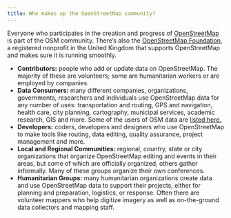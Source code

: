 ```yaml
---
title: Who makes up the OpenStreetMap community?
---
```


Everyone who participates in the creation and progress of <a href="https://openstreetmap.org">OpenStreetMap</a> is part of the OSM community. There’s also the <a href="{{site.baseurl}}/about-osm-community/osm-foundation/">OpenStreetMap Foundation</a>, a registered nonprofit in the United Kingdom that supports OpenStreetMap and makes sure it is running smoothly.

* **Contributors:** people who add or update data on OpenStreetMap. The majority of these are volunteers; some are humanitarian workers or are employed by companies.
* **Data Consumers:** many different companies, organizations, governments, researchers and individuals use OpenStreetMap data for any number of uses: transportation and routing, GPS and navigation, health care, city planning, cartography, municipal services, academic research, GIS and more. Some of the users of OSM data are <a href="{{site.baseurl}}/about-osm-community/consumers/">listed here.</a>
* **Developers:** coders, developers and designers who use OpenStreetMap to make tools like routing, data editing, quality assurance, project management and more.
* **Local and Regional Communities:** regional, country, state or city organizations that organize OpenStreetMap editing and events in their areas, but some of which are officially organized, others gather informally. Many of these groups organize their own conferences.
* **Humanitarian Groups:** many humanitarian organizations create data and use OpenStreetMap data to support their projects, either for planning and preparation, logistics, or response. Often there are volunteer mappers who help digitize imagery as well as on-the-ground data collectors and mapping staff.
